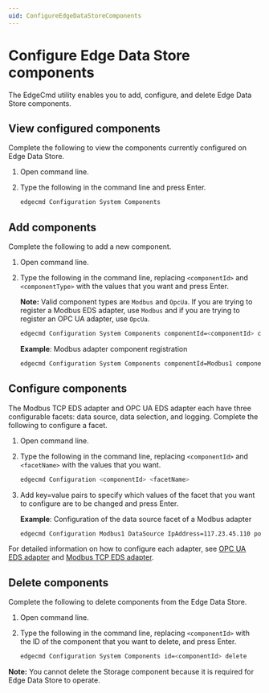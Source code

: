 ```yaml
---
uid: ConfigureEdgeDataStoreComponents
---
```


# Configure Edge Data Store components

The EdgeCmd utility enables you to add, configure, and delete Edge Data Store components.

## View configured components

Complete the following to view the components currently configured on Edge Data Store.

1. Open command line.
2. Type the following in the command line and press Enter.

	```bash
	edgecmd Configuration System Components
	```

## Add components

Complete the following to add a new component.

1. Open command line.
2. Type the following in the command line, replacing `<componentId>` and `<componentType>` with the values that you want and press Enter.

	**Note:** Valid component types are `Modbus` and `OpcUa`. If you are trying to register a Modbus EDS adapter, use `Modbus` and if you are trying to register an OPC UA adapter, use `OpcUa`.
	
	```bash
	edgecmd Configuration System Components componentId=<componentId> componentType=<componentType>
	```

	**Example**: Modbus adapter component registration

	```bash
	edgecmd Configuration System Components componentId=Modbus1 componentType=Modbus
	```

## Configure components

The Modbus TCP EDS adapter and OPC UA EDS adapter each have three configurable facets: data source, data selection, and logging. Complete the following to configure a facet.

1. Open command line.
2. Type the following in the command line, replacing `<componentId>` and `<facetName>` with the values that you want.

	```bash
	edgecmd Configuration <componentId> <facetName>
	```
	
3. Add key=value pairs to specify which values of the facet that you want to configure are to be changed and press Enter.
	
	**Example**: Configuration of the data source facet of a Modbus adapter

	```bash
	edgecmd Configuration Modbus1 DataSource IpAddress=117.23.45.110 port=502 ConnectTimeout=15000 StreamIdPrefix="DataSource1"
	```

For detailed information on how to configure each adapter, see [OPC UA EDS adapter](xref:opcUaOverview) and [Modbus TCP EDS adapter](xref:modbusOverview).

## Delete components

Complete the following to delete components from the Edge Data Store.

1. Open command line.
2. Type the following in the command line, replacing `<componentId>` with the ID of the component that you want to delete, and press Enter.

	```bash
	edgecmd Configuration System Components id=<componentId> delete
	```

**Note:** You cannot delete the Storage component because it is required for Edge Data Store to operate.
